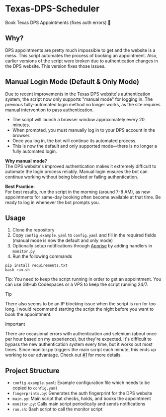 # Texas-DPS-Scheduler
Book Texas DPS Appointments (fixes auth errors) 🚦

## Why?
DPS appointments are pretty much impossible to get and the website is a mess. This script automates the process of booking an appointment. Also, earlier versions of the script were broken due to authentication changes in the DPS website. This version fixes those issues. 

## Manual Login Mode (Default & Only Mode)

Due to recent improvements in the Texas DPS website's authentication system, the script now only supports "manual mode" for logging in. The previous fully-automated login method no longer works, as the site requires manual intervention to pass authentication.

- The script will launch a browser window approximately every 20 minutes.
- When prompted, you must manually log in to your DPS account in the browser.
- Once you log in, the bot will continue its automated process.
- This is now the default and only supported mode—there is no longer a fully automated login.

**Why manual mode?**  
The DPS website's improved authentication makes it extremely difficult to automate the login process reliably. Manual login ensures the bot can continue working without being blocked or failing authentication.

**Best Practice:**  
For best results, run the script in the morning (around 7-8 AM), as new appointments for same-day booking often become available at that time. Be ready to log in whenever the bot prompts you.

## Usage

1. Clone the repository
2. Copy `config.example.yaml` to `config.yaml` and fill in the required fields (manual mode is now the default and only mode)
3. Optionally setup notifications through [Apprise](https://github.com/caronc/apprise) by adding handlers in `monitor.py`
4. Run the following commands

```script
pip install requirements.txt
bash run.sh
```

Tip: You need to keep the script running in order to get an appointment. You can use GitHub Codespaces or a VPS to keep the script running 24/7.

> [!TIP]
> There also seems to be an IP blocking issue when the script is run for too long. I would recommend starting the script the night before you want to book the appointment.

> [!IMPORTANT]  
> There are occasional errors with authentication and selenium (about once per hour based on my experience), but they're expected. It's difficult to bypass the new authentication system every time, but it works out most times. Since monitor.py triggers the main script each minute, this ends up working to our advantage. Check out [#1](https://github.com/Syzygianinfern0/Texas-DPS-Scheduler/issues/1) for more details.

## Project Structure

- `config.example.yaml`: Example configuration file which needs to be copied to `config.yaml`
- `fingerprints.py`: Generates the auth fingerprint for the DPS website
- `main.py`: Main script that checks, holds, and books the appointment
- `monitor.py`: Calls main script periodically and sends notifications
- `run.sh`: Bash script to call the monitor script
